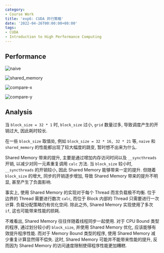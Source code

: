 ```yaml
---
category:
- Course Work
title: 'exp6: CUDA 并行策略'
date: '2022-04-26T00:00:00+08:00'
tags:
- CUDA
- Introduction to High Performance Computing
---
```


## Performance

![naive](https://cdn.liblaf.me/img/2023/2023-02-24T050729Z.png)

![shared_memory](https://cdn.liblaf.me/img/2023/2023-02-24T050747Z.png)

![compare-x](https://cdn.liblaf.me/img/2023/2023-02-24T050806Z.png)

![compare-y](https://cdn.liblaf.me/img/2023/2023-02-24T050823Z.png)

## Analysis

当 `block_size = 32 * 1` 时, `block_size` 过小, `grid` 数量过多, 导致调度产生的开销过大, 因此耗时较长.

在一些 `block_size` 取值处, 例如 `block_size = 32 * 16, 32 * 21` 等, `naive` 和 `shared_memory` 的性能都出现了较大幅度的跳变, 暂时想不出来为什么.

Shared Memory 带来的提升, 主要是通过增加内存访问时间以及 `__syncthreads` 开销, 以减少对同一元素重复调用 `calc` 方法. 当 `block_size` 较小时, `__syncthreads` 的开销较小, 因此 Shared Memory 能够带来一定的提升. 但随着 `block_size` 的增大, 同步的开销逐步增加, 导致 Shared Memory 带来的提升不明显, 甚至产生了负面影响.

事实上, 使用 Shared Memory 的实现对于每个 Thread 而言负载极不均衡. 位于边界的 Thread 需要进行数次 `calc`, 而位于 Block 内部的 Thread 只需要进行一次计算. 负载分配策略仍有优化空间. 除此之外, Shared Memory 实现使用了多次 `if`, 这也可能带来性能的损耗.

不难看出, Shared Memory 往往伴随着线程同步一起使用. 对于 CPU Bound 类型的程序, 通过划分较小的 `block_size`, 并使用 Shared Memory 优化, 应该能够有效提升程序性能. 而对于 Memory Bound 类型的程序, 使用 Shared Memory 减少重复计算显然得不偿失. 这时, Shared Memory 可能并不能带来性能的提升, 反而因为 Shared Memory 的访问速度限制使得程序性能更加糟糕.
